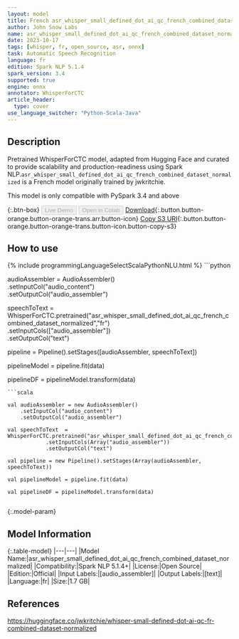 ```yaml
---
layout: model
title: French asr_whisper_small_defined_dot_ai_qc_french_combined_dataset_normalized WhisperForCTC from jwkritchie
author: John Snow Labs
name: asr_whisper_small_defined_dot_ai_qc_french_combined_dataset_normalized
date: 2023-10-17
tags: [whisper, fr, open_source, asr, onnx]
task: Automatic Speech Recognition
language: fr
edition: Spark NLP 5.1.4
spark_version: 3.4
supported: true
engine: onnx
annotator: WhisperForCTC
article_header:
  type: cover
use_language_switcher: "Python-Scala-Java"
---
```


## Description

Pretrained WhisperForCTC model, adapted from Hugging Face and curated to provide scalability and production-readiness using Spark NLP.`asr_whisper_small_defined_dot_ai_qc_french_combined_dataset_normalized` is a French model originally trained by jwkritchie.

This model is only compatible with PySpark 3.4 and above

{:.btn-box}
<button class="button button-orange" disabled>Live Demo</button>
<button class="button button-orange" disabled>Open in Colab</button>
[Download](https://s3.amazonaws.com/auxdata.johnsnowlabs.com/public/models/asr_whisper_small_defined_dot_ai_qc_french_combined_dataset_normalized_fr_5.1.4_3.4_1697582400007.zip){:.button.button-orange.button-orange-trans.arr.button-icon}
[Copy S3 URI](s3://auxdata.johnsnowlabs.com/public/models/asr_whisper_small_defined_dot_ai_qc_french_combined_dataset_normalized_fr_5.1.4_3.4_1697582400007.zip){:.button.button-orange.button-orange-trans.button-icon.button-copy-s3}

## How to use



<div class="tabs-box" markdown="1">
{% include programmingLanguageSelectScalaPythonNLU.html %}
```python

audioAssembler = AudioAssembler() \
    .setInputCol("audio_content") \
    .setOutputCol("audio_assembler")
    
    
speechToText  = WhisperForCTC.pretrained("asr_whisper_small_defined_dot_ai_qc_french_combined_dataset_normalized","fr") \
            .setInputCols(["audio_assembler"]) \
            .setOutputCol("text")

pipeline = Pipeline().setStages([audioAssembler, speechToText])

pipelineModel = pipeline.fit(data)

pipelineDF = pipelineModel.transform(data)

```
```scala

val audioAssembler = new AudioAssembler() 
    .setInputCol("audio_content") 
    .setOutputCol("audio_assembler")
    
val speechToText  = WhisperForCTC.pretrained("asr_whisper_small_defined_dot_ai_qc_french_combined_dataset_normalized","fr") 
            .setInputCols(Array("audio_assembler")) 
            .setOutputCol("text")

val pipeline = new Pipeline().setStages(Array(audioAssembler, speechToText))

val pipelineModel = pipeline.fit(data)

val pipelineDF = pipelineModel.transform(data)


```
</div>

{:.model-param}
## Model Information

{:.table-model}
|---|---|
|Model Name:|asr_whisper_small_defined_dot_ai_qc_french_combined_dataset_normalized|
|Compatibility:|Spark NLP 5.1.4+|
|License:|Open Source|
|Edition:|Official|
|Input Labels:|[audio_assembler]|
|Output Labels:|[text]|
|Language:|fr|
|Size:|1.7 GB|

## References

https://huggingface.co/jwkritchie/whisper-small-defined-dot-ai-qc-fr-combined-dataset-normalized